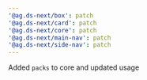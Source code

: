 ```yaml
---
'@ag.ds-next/box': patch
'@ag.ds-next/card': patch
'@ag.ds-next/core': patch
'@ag.ds-next/main-nav': patch
'@ag.ds-next/side-nav': patch
---
```


Added `packs` to core and updated usage
